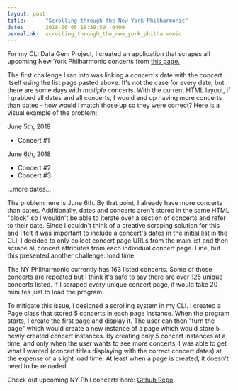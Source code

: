 ```yaml
---
layout: post
title:      "Scrolling through the New York Philharmonic"
date:       2018-06-05 18:39:59 -0400
permalink:  scrolling_through_the_new_york_philharmonic
---
```


For my CLI Data Gem Project, I created an application that scrapes all upcoming New York Philharmonic concerts from [this page.](https://nyphil.org/calendar?season=all&page=all)

The first challenge I ran into was linking a concert's date with the concert itself using the list page pasted above. It's not the case for every date, but there are some days with *multiple* concerts. With the current HTML layout, if I grabbed all dates and all concerts, I would end up having more concerts than dates - how would I match those up so they were correct? Here is a visual example of the problem:

June 5th, 2018
* Concert #1

June 6th, 2018
* Concert #2
* Concert #3

...more dates...

The problem here is June 6th. By that point, I already have more concerts than dates. Additionally, dates and concerts aren't stored in the same HTML "block" so I wouldn't be able to iterate over a section of concerts and refer to their date. Since I couldn't think of a creative scraping solution for this and I felt it was important to include a concert's dates in the initial list in the CLI, I decided to only collect concert page URLs from the main list and then scrape all concert attributes from each individual concert page. Fine, but this presented another challenge: load time. 

The NY Philharmonic currently has 163 listed concerts. Some of those concerts are repeated but I think it's safe to say there are over 125 unique concerts listed. If I scraped every unique concert page, it would take 20 minutes just to load the program. 

To mitigate this issue, I designed a scrolling system in my CLI. I created a Page class that stored 5 concerts in each page instance. When the program starts, I create the first page and display it. The user can then "turn the page" which would create a new instance of a page which would store 5 newly created concert instances. By creating only 5 concert instances at a time, and only when the user wants to see more concerts, I was able to get what I wanted (concert titles displaying with the correct concert dates) at the expense of a slight load time. At least when a page is created, it doesn't need to be reloaded. 

Check out upcoming NY Phil concerts here: [Github Repo](https://github.com/christafaa/ny-philharmonic-cli-app)


